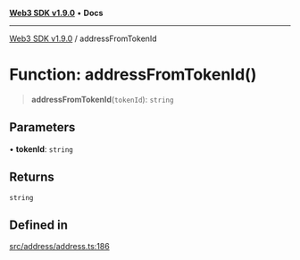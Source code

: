 [**Web3 SDK v1.9.0**](../README.md) • **Docs**

***

[Web3 SDK v1.9.0](../globals.md) / addressFromTokenId

# Function: addressFromTokenId()

> **addressFromTokenId**(`tokenId`): `string`

## Parameters

• **tokenId**: `string`

## Returns

`string`

## Defined in

[src/address/address.ts:186](https://github.com/Mystic-Nayy/alephium-web3/blob/c1afd789a197ce5fe21f08c2965942090157c33d/packages/web3/src/address/address.ts#L186)
